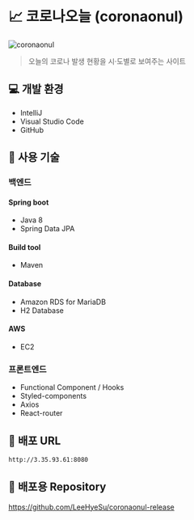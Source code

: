 # 📈 코로나오늘 (coronaonul)
![coronaonul](https://user-images.githubusercontent.com/37262132/103982573-181fa180-51c7-11eb-9425-559994aab438.PNG)
> 오늘의 코로나 발생 현황을 시·도별로 보여주는 사이트


## 💻 개발 환경
  - IntelliJ
  - Visual Studio Code
  - GitHub

## 🔨 사용 기술

### 백엔드
#### Spring boot
- Java 8
- Spring Data JPA

#### Build tool
- Maven

#### Database
- Amazon RDS for MariaDB
- H2 Database

#### AWS
- EC2

### 프론트엔드
- Functional Component / Hooks
- Styled-components
- Axios
- React-router

## 🔗 배포 URL

```sh
http://3.35.93.61:8080
```

## 📁 배포용 Repository
<https://github.com/LeeHyeSu/coronaonul-release>

